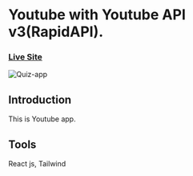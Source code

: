 # Youtube with Youtube API v3(RapidAPI).
### [Live Site](https://polite-quokka-3912a6.netlify.app)
![Quiz-app](https://i.ibb.co/V3mpvyB/Screenshot-27.png)

## Introduction 
This is Youtube app.

## Tools
React js, Tailwind
